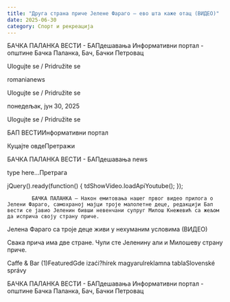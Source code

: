 ```yaml
---
title: "Друга страна приче Јелене Фараго – ево шта каже отац (ВИДЕО)"
date: 2025-06-30
category: Спорт и рекреација
---
```


БАЧКА ПАЛАНКА ВЕСТИ - БАПдешавања Информативни портал - општине Бачка Паланка, Бач, Бачки Петровац

Ulogujte se / Pridružite se

romanianews

Ulogujte se / Pridružite se

понедељак, јун 30, 2025

Ulogujte se / Pridružite se

БАП ВЕСТИИнформативни портал

Куцајте овдеПретражи

БАЧКА ПАЛАНКА ВЕСТИ - БАПдешавања news

type here...Претрага

jQuery().ready(function() {
                            tdShowVideo.loadApiYoutube(); 
                        });
                        
                    
            БАЧКА ПАЛАНКА – Након емитовања нашег првог видео прилога о Јелени Фараго, самохраној мајци троје малолетне деце, редакцији Бап вести се јавио Јеленин бивши невенчани супруг Милош Кнежевић са жељом да исприча своју страну приче.

Јелена Фараго са троје деце живи у нехуманим условима (ВИДЕО)



Свака прича има две стране. Чули сте Јеленину али и Милошеву страну приче.

Caffe & Bar (1)FeaturedGde izaći?hírek magyarulreklamna tablaSlovenské správy

БАЧКА ПАЛАНКА ВЕСТИ - БАПдешавања Информативни портал - општине Бачка Паланка, Бач, Бачки Петровац
